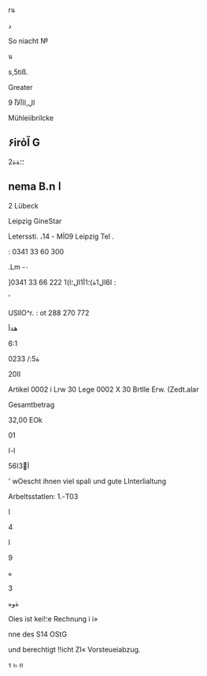 rน

د

So  niacht №

น

s,5tiß.

Greater

 ال,ااآلآآ
 9

Mühleiibrilcke

۶irỏĨ   G
 -
 2؛؛ةة

nema B.n ا
-

  2 Lübeck

Leipzig  GineStar

Leterssti.  ،14  -  MỈ09  Leipzig
Tel .

:  0341  33  60  300

.Lm  -٠

 ]ا6ال1ة)؛1أ1ال؛ا)1
222 66 33 0341 :

 '

USlIO^r. :  ot  288  270  772

هةأ

6:1

0233 /:ة5

20اا

Artikel
0002  i  Lrw  30  Lege
0002  X  30  Brtlle  Erw.  (Zedt.alar

Gesamtbetrag

32,00  EOk

01

ا-ا

56أ3ًا

'  wOescht  ihnen  viel  spali  und  gute  LInterlialtung

Arbeltsstatlen:  1.-Τ03

ا

4

I

9

ه

3

ةوه

Oies  ist  kei!؛e  Rechnung  i i»

nne  des  S14  OStG

und  berechtigt  !!icht  ZI«  Vorsteueiabzug.

ร
๒
ท
